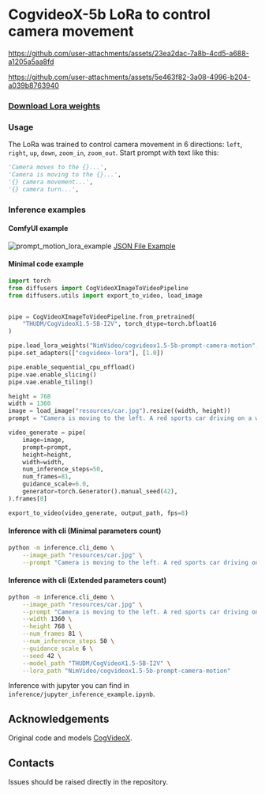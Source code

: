 # CogvideoX-5b LoRa to control camera movement

https://github.com/user-attachments/assets/23ea2dac-7a8b-4cd5-a688-a1205a5aa8fd

https://github.com/user-attachments/assets/5e463f82-3a08-4996-b204-a039b8763940


### <a href="https://huggingface.co/NimVideo/cogvideox1.5-5b-prompt-camera-motion">Download Lora weights</a>
### Usage
The LoRa was trained to control camera movement in 6 directions: `left`, `right`, `up`, `down`, `zoom_in`, `zoom_out`.
Start prompt with text like this:
```python
'Сamera moves to the {}...',
'Сamera is moving to the {}...',
'{} camera movement...',
'{} camera turn...',
```

### Inference examples
#### ComfyUI example
![prompt_motion_lora_example](https://github.com/user-attachments/assets/f5ab8663-e867-4ed6-831e-d04816f71be5)
<a href="https://huggingface.co/NimVideo/cogvideox1.5-5b-prompt-camera-motion/blob/main/cogvideox_1_5_5b_I2V_prompt_motion_lora_example.json">JSON File Example</a>
#### Minimal code example
```python
import torch
from diffusers import CogVideoXImageToVideoPipeline
from diffusers.utils import export_to_video, load_image


pipe = CogVideoXImageToVideoPipeline.from_pretrained(
    "THUDM/CogVideoX1.5-5B-I2V", torch_dtype=torch.bfloat16
)

pipe.load_lora_weights("NimVideo/cogvideox1.5-5b-prompt-camera-motion", adapter_name="cogvideox-lora")
pipe.set_adapters(["cogvideox-lora"], [1.0])

pipe.enable_sequential_cpu_offload()
pipe.vae.enable_slicing()
pipe.vae.enable_tiling()

height = 768 
width = 1360
image = load_image("resources/car.jpg").resize((width, height))
prompt = "Camera is moving to the left. A red sports car driving on a winding road."

video_generate = pipe(
    image=image,
    prompt=prompt,
    height=height, 
    width=width, 
    num_inference_steps=50,  
    num_frames=81,  
    guidance_scale=6.0,
    generator=torch.Generator().manual_seed(42), 
).frames[0]

export_to_video(video_generate, output_path, fps=8)
```

#### Inference with cli (Minimal parameters count)
```bash
python -m inference.cli_demo \
    --image_path "resources/car.jpg" \
    --prompt "Camera is moving to the left. A red sports car driving on a winding road." 
```

#### Inference with cli (Extended parameters count)
```bash
python -m inference.cli_demo \
    --image_path "resources/car.jpg" \
    --prompt "Camera is moving to the left. A red sports car driving on a winding road." \
    --width 1360 \
    --height 768 \
    --num_frames 81 \
    --num_inference_steps 50 \
    --guidance_scale 6 \
    --seed 42 \
    --model_path "THUDM/CogVideoX1.5-5B-I2V" \
    --lora_path "NimVideo/cogvideox1.5-5b-prompt-camera-motion" 
```

Inference with jupyter you can find in `inference/jupyter_inference_example.ipynb`. 

## Acknowledgements
Original code and models [CogVideoX](https://github.com/THUDM/CogVideo/tree/main).  

## Contacts
<p>Issues should be raised directly in the repository.</p>
